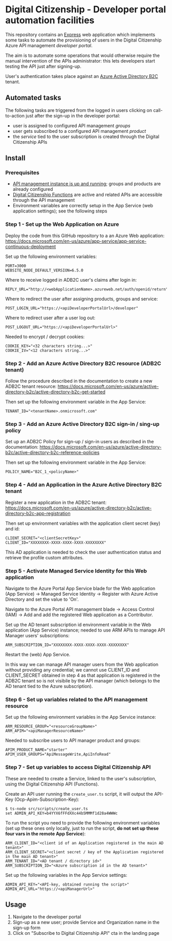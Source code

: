 # Digital Citizenship - Developer portal automation facilities

This repository contains an [Express](http://expressjs.com/)
web application which implements some tasks to automate the provisioning
of users in the Digital Citizenship Azure API management *developer portal*.

The aim is to automate some operations that would otherwise
require the manual intervention of the APIs administrator:
this lets developers start testing the API just after signing-up.

User's authentication takes place against an
[Azure Active Directory B2C](https://azure.microsoft.com/en-us/services/active-directory-b2c/)
tenant.

## Automated tasks

The following tasks are triggered from the logged in users
clicking on call-to-action just after the sign-up in the developer portal:

- user is assigned to configured API management *groups*
- user gets subscribed to a configured API management *product*
- the *service* tied to the user subscription is created through the Digital Citizenship APIs

## Install

### Prerequisites

- [API management instance is up and running](https://github.com/teamdigitale/digital-citizenship);
groups and products are already configured
- [Digital Citizenship Functions](https://github.com/teamdigitale/digital-citizenship-functions)
are active and related APIs are accessible through the API management
- Environment variables are correctly setup in the App Service (web application settings);
see the following steps

### Step 1 - Set up the Web Application on Azure

Deploy the code from this GitHub repository to a an Azure Web application:
https://docs.microsoft.com/en-us/azure/app-service/app-service-continuous-deployment

Set up the following environment variables:

```
PORT=3000
WEBSITE_NODE_DEFAULT_VERSION=6.5.0
```

Where to receive logged in ADB2C user's claims after login in:
```
REPLY_URL="http://<webApplicationName>.azureweb.net/auth/openid/return"
```

Where to redirect the user after assigning products, groups and service:
```
POST_LOGIN_URL="https://<apiDeveloperPortalUrl>/developer"
```

Where to redirect user after a user log out:
```
POST_LOGOUT_URL="https://<apiDeveloperPortalUrl>"
```

Needed to encrypt / decrypt cookies:
```
COOKIE_KEY="<32 characters string...>"
COOKIE_IV="<12 characters string...>"
```

### Step 2 - Add an Azure Active Directory B2C resource (ADB2C tenant)

Follow the procedure described in the documentation to create a new ADB2C tenant resource:
https://docs.microsoft.com/en-us/azure/active-directory-b2c/active-directory-b2c-get-started

Then set up the following environment variable in the App Service:
```
TENANT_ID="<tenantName>.onmicrosoft.com"
```

### Step 3 - Add an Azure Active Directory B2C sign-in / sing-up policy

Set up an ADB2C Policy for sign-up / sign-in users as described in the documentation:
https://docs.microsoft.com/en-us/azure/active-directory-b2c/active-directory-b2c-reference-policies

Then set up the following environment variable in the App Service:
```
POLICY_NAME="B2C_1_<policyName>"
```

### Step 4 - Add an Application in the Azure Active Directory B2C tenant

Register a new application in the ADB2C tenant:
https://docs.microsoft.com/en-us/azure/active-directory-b2c/active-directory-b2c-app-registration

Then set up environment variables with the application client secret (key) and id:
```
CLIENT_SECRET="<clientSecretKey>"
CLIENT_ID="XXXXXXXX-XXXX-XXXX-XXXX-XXXXXXXX"
```

This AD application is needed to check the user authentication status
and retrieve the profile custom attributes.

### Step 5 - Activate Managed Service Identity for this Web application 

Navigate to the Azure Portal App Service blade for the Web application (App Service)
-> Managed Service Identity -> Register with Azure Active Directory
and set the value to 'On'.

Navigate to the Azure Portal API management blade -> Access Control (IAM) -> Add
and add the registered Web application as a Contributor.

Set up the AD tenant subscription id environment variable in the Web application (App Service) instance;
needed to use ARM APIs to manage API Manager users' subscriptions:
```
ARM_SUBSCRIPTION_ID="XXXXXXXX-XXXX-XXXX-XXXX-XXXXXXXX"
```

Restart the (web) App Service.

In this way we can manage API manager users from the Web application
without providing any credential; we cannot use CLIENT\_ID and CLIENT\_SECRET
obtained in step 4 as that application is registered in the ADB2C tenant
so is not visibile by the API manager (which belongs to the AD tenant
tied to the Azure subscription).

### Step 6 - Set up variables related to the API management resource

Set up the following environment variables in the App Service instance:

```
ARM_RESOURCE_GROUP="<resourceGroupName>"
ARM_APIM="<apiManagerResourceName>"
```

Needed to subscribe users to API manager product and groups:
```
APIM_PRODUCT_NAME="starter"
APIM_USER_GROUPS="ApiMessageWrite,ApiInfoRead"
```

### Step 7 - Set up variables to access Digital Citizenship API

These are needed to create a Service, linked to the user's subscription,
using the Digital Citizenship API (Functions).

Create an API user running the `create_user.ts` script,
it will output the API-Key (Ocp-Apim-Subscription-Key):
```
$ ts-node src/scripts/create_user.ts
set ADMIN_API_KEY=b4YYX6fFFdXXc44b5MMMf1d28a4WWWc
```

To run the script you need to provide the following environment variables 
(set up these ones only locally, just to run the script,
**do not set up these four vars in the remote App Service**):
```
ARM_CLIENT_ID="<client id of an Application registered in the main AD tenant>"
ARM_CLIENT_SECRET="<client secret / key of the Application registered in the main AD tenant>"
ARM_TENANT_ID="<AD tenant / directory id>"
ARM_SUBSCRIPTION_ID="<Azure subscription id in the AD tenant>"
```

Set up the following variables in the App Service settings:
```
ADMIN_API_KEY="<API-key, obtained running the script>"
ADMIN_API_URL="https://<apiManagerUrl>"
```

## Usage

1. Navigate to the developer portal
1. Sign-up as a new user; provide Service and Organization name in the sign-up form
1. Click on "Subscribe to Digital Citizenship API" cta in the landing page

